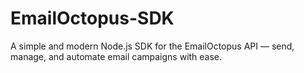 # EmailOctopus-SDK
A simple and modern Node.js SDK for the EmailOctopus API — send, manage, and automate email campaigns with ease.
